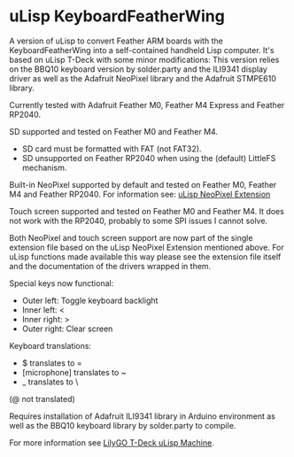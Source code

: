 # uLisp KeyboardFeatherWing
A version of uLisp to convert Feather ARM boards with the KeyboardFeatherWing into a self-contained handheld Lisp computer.
It's based on uLisp T-Deck with some minor modifications: This version relies on the BBQ10 keyboard version by solder.party
and the ILI9341 display driver as well as the Adafruit NeoPixel library and the Adafruit STMPE610 library.

Currently tested with Adafruit Feather M0, Feather M4 Express and Feather RP2040.

SD supported and tested on Feather M0 and Feather M4.
* SD card must be formatted with FAT (not FAT32).
* SD unsupported on Feather RP2040 when using the (default) LittleFS mechanism.

Built-in NeoPixel supported by default and tested on Feather M0, Feather M4 and Feather RP2040. For information see:
[uLisp NeoPixel Extension](http://www.ulisp.com/show?4GMV)

Touch screen supported and tested on Feather M0 and Feather M4. It does not work with the RP2040, probably to some SPI issues I cannot solve.

Both NeoPixel and touch screen support are now part of the single extension file based on the uLisp NeoPixel Extension mentioned above. For uLisp functions made available this way please see the extension file itself and the documentation of the drivers wrapped in them.

Special keys now functional: 
* Outer left: Toggle keyboard backlight
* Inner left: <
* Inner right: >
* Outer right: Clear screen

Keyboard translations:
* $ translates to =
* [microphone] translates to ~
* _ translates to \

(@ not translated)

Requires installation of Adafruit ILI9341 library in Arduino environment as well as the BBQ10 keyboard library by solder.party to compile.

For more information see [LilyGO T-Deck uLisp Machine](http://www.ulisp.com/show?4JAO).
